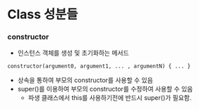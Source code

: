 # Class 성분들

### constructor

- 인스턴스 객체를 생성 및 초기화하는 메서드

```
constructor(argument0, argument1, ... , argumentN) { ... }
```

- 상속을 통하여 부모의 constructor를 사용할 수 있음
- super()를 이용하여 부모의  constructor를 수정하여 사용할 수 있음
  - 파생 클래스에서 this를 사용하기전에 반드시 super()가 필요함.



